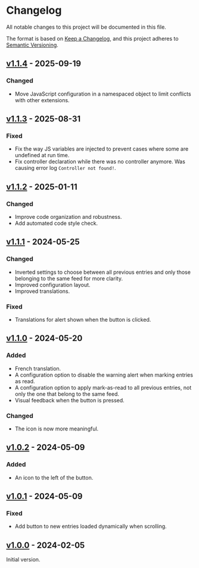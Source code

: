 # Changelog

All notable changes to this project will be documented in this file.

The format is based on [Keep a Changelog](https://keepachangelog.com/en/1.1.0/),
and this project adheres to [Semantic Versioning](https://semver.org/spec/v2.0.0.html).

## [v1.1.4](https://github.com/kalvn/freshrss-mark-previous-as-read/releases/tag/v1.1.4) - 2025-09-19
### Changed
- Move JavaScript configuration in a namespaced object to limit conflicts with other extensions.


## [v1.1.3](https://github.com/kalvn/freshrss-mark-previous-as-read/releases/tag/v1.1.3) - 2025-08-31
### Fixed
- Fix the way JS variables are injected to prevent cases where some are undefined at run time.
- Fix controller declaration while there was no controller anymore. Was causing error log `Controller not found!`.


## [v1.1.2](https://github.com/kalvn/freshrss-mark-previous-as-read/releases/tag/v1.1.2) - 2025-01-11
### Changed
- Improve code organization and robustness.
- Add automated code style check.


## [v1.1.1](https://github.com/kalvn/freshrss-mark-previous-as-read/releases/tag/v1.1.1) - 2024-05-25
### Changed
- Inverted settings to choose between all previous entries and only those belonging to the same feed for more clarity.
- Improved configuration layout.
- Improved translations.

### Fixed
- Translations for alert shown when the button is clicked.


## [v1.1.0](https://github.com/kalvn/freshrss-mark-previous-as-read/releases/tag/v1.1.0) - 2024-05-20
### Added
- French translation.
- A configuration option to disable the warning alert when marking entries as read.
- A configuration option to apply mark-as-read to all previous entries, not only the one that belong to the same feed.
- Visual feedback when the button is pressed.

### Changed
- The icon is now more meaningful.


## [v1.0.2](https://github.com/kalvn/freshrss-mark-previous-as-read/releases/tag/v1.0.2) - 2024-05-09
### Added
- An icon to the left of the button.


## [v1.0.1](https://github.com/kalvn/freshrss-mark-previous-as-read/releases/tag/v1.0.1) - 2024-05-09
### Fixed
- Add button to new entries loaded dynamically when scrolling.


## [v1.0.0](https://github.com/kalvn/freshrss-mark-previous-as-read/releases/tag/v1.0.0) - 2024-02-05
Initial version.
